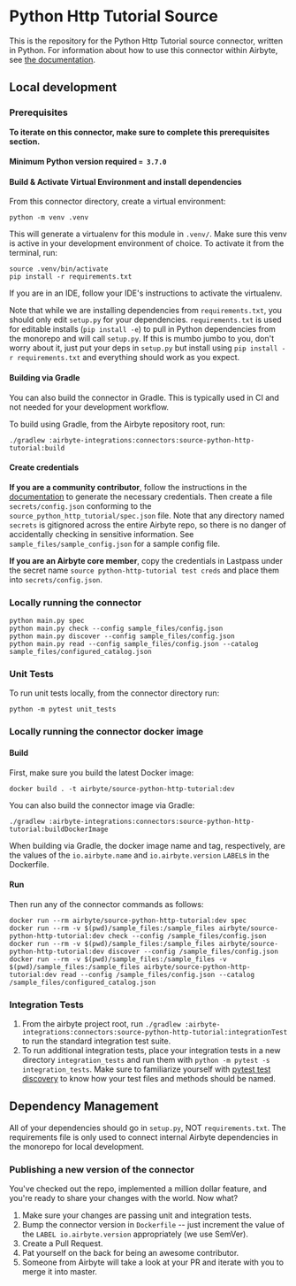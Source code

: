 # Python Http Tutorial Source

This is the repository for the Python Http Tutorial source connector, written in Python.
For information about how to use this connector within Airbyte, see [the documentation](https://docs.airbyte.io/integrations/sources/python-http-tutorial).

## Local development

### Prerequisites
**To iterate on this connector, make sure to complete this prerequisites section.**

#### Minimum Python version required `= 3.7.0`

#### Build & Activate Virtual Environment and install dependencies
From this connector directory, create a virtual environment:
```
python -m venv .venv
```

This will generate a virtualenv for this module in `.venv/`. Make sure this venv is active in your
development environment of choice. To activate it from the terminal, run:
```
source .venv/bin/activate
pip install -r requirements.txt
```
If you are in an IDE, follow your IDE's instructions to activate the virtualenv.

Note that while we are installing dependencies from `requirements.txt`, you should only edit `setup.py` for your dependencies. `requirements.txt` is
used for editable installs (`pip install -e`) to pull in Python dependencies from the monorepo and will call `setup.py`.
If this is mumbo jumbo to you, don't worry about it, just put your deps in `setup.py` but install using `pip install -r requirements.txt` and everything
should work as you expect.

#### Building via Gradle
You can also build the connector in Gradle. This is typically used in CI and not needed for your development workflow.

To build using Gradle, from the Airbyte repository root, run:
```
./gradlew :airbyte-integrations:connectors:source-python-http-tutorial:build
```

#### Create credentials
**If you are a community contributor**, follow the instructions in the [documentation](https://docs.airbyte.io/integrations/sources/python-http-tutorial)
to generate the necessary credentials. Then create a file `secrets/config.json` conforming to the `source_python_http_tutorial/spec.json` file.
Note that any directory named `secrets` is gitignored across the entire Airbyte repo, so there is no danger of accidentally checking in sensitive information.
See `sample_files/sample_config.json` for a sample config file.

**If you are an Airbyte core member**, copy the credentials in Lastpass under the secret name `source python-http-tutorial test creds`
and place them into `secrets/config.json`.


### Locally running the connector
```
python main.py spec
python main.py check --config sample_files/config.json
python main.py discover --config sample_files/config.json
python main.py read --config sample_files/config.json --catalog sample_files/configured_catalog.json
```

### Unit Tests
To run unit tests locally, from the connector directory run:
```
python -m pytest unit_tests
```

### Locally running the connector docker image

#### Build
First, make sure you build the latest Docker image:
```
docker build . -t airbyte/source-python-http-tutorial:dev
```

You can also build the connector image via Gradle:
```
./gradlew :airbyte-integrations:connectors:source-python-http-tutorial:buildDockerImage
```
When building via Gradle, the docker image name and tag, respectively, are the values of the `io.airbyte.name` and `io.airbyte.version` `LABEL`s in
the Dockerfile.

#### Run
Then run any of the connector commands as follows:
```
docker run --rm airbyte/source-python-http-tutorial:dev spec
docker run --rm -v $(pwd)/sample_files:/sample_files airbyte/source-python-http-tutorial:dev check --config /sample_files/config.json
docker run --rm -v $(pwd)/sample_files:/sample_files airbyte/source-python-http-tutorial:dev discover --config /sample_files/config.json
docker run --rm -v $(pwd)/sample_files:/sample_files -v $(pwd)/sample_files:/sample_files airbyte/source-python-http-tutorial:dev read --config /sample_files/config.json --catalog /sample_files/configured_catalog.json
```

### Integration Tests
1. From the airbyte project root, run `./gradlew :airbyte-integrations:connectors:source-python-http-tutorial:integrationTest` to run the standard integration test suite.
1. To run additional integration tests, place your integration tests in a new directory `integration_tests` and run them with `python -m pytest -s integration_tests`.
   Make sure to familiarize yourself with [pytest test discovery](https://docs.pytest.org/en/latest/goodpractices.html#test-discovery) to know how your test files and methods should be named.

## Dependency Management
All of your dependencies should go in `setup.py`, NOT `requirements.txt`. The requirements file is only used to connect internal Airbyte dependencies in the monorepo for local development.

### Publishing a new version of the connector
You've checked out the repo, implemented a million dollar feature, and you're ready to share your changes with the world. Now what?
1. Make sure your changes are passing unit and integration tests.
1. Bump the connector version in `Dockerfile` -- just increment the value of the `LABEL io.airbyte.version` appropriately (we use SemVer).
1. Create a Pull Request.
1. Pat yourself on the back for being an awesome contributor.
1. Someone from Airbyte will take a look at your PR and iterate with you to merge it into master.
